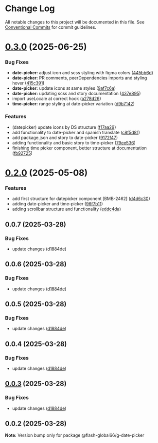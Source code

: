 # Change Log

All notable changes to this project will be documented in this file.
See [Conventional Commits](https://conventionalcommits.org) for commit guidelines.

# [0.3.0](https://github.com/Flash-Global66/global-design-system/compare/@flash-global66/g-date-picker@0.2.0...@flash-global66/g-date-picker@0.3.0) (2025-06-25)


### Bug Fixes

* **date-picker:** adjust icon and scss styling with figma colors ([445bb6d](https://github.com/Flash-Global66/global-design-system/commit/445bb6d9d92bd90844d75886a56bfbd55c23d04b))
* **date-picker:** PR comments, peerDependencies imports and styling hover ([415c391](https://github.com/Flash-Global66/global-design-system/commit/415c39180784497f439d52ba7b48ef6e1ec14573))
* **date-picker:** update icons at same styles ([9af7c6a](https://github.com/Flash-Global66/global-design-system/commit/9af7c6a71bbd24b3ba869b0e2d4e1af9d4f78972))
* **date-picker:** updating scss and story documentation ([437e895](https://github.com/Flash-Global66/global-design-system/commit/437e895d20c17baa349cb27720d3385a4a7e7e07))
* import useLocale at correct hook ([a278d26](https://github.com/Flash-Global66/global-design-system/commit/a278d267b7394146c7ce939aee67a99e021332c6))
* **time-picker:** range styling at date-picker variation ([d9b7142](https://github.com/Flash-Global66/global-design-system/commit/d9b7142b975112e6707fb535fa7018dd9522b4cc))


### Features

* (datepicker) update icons by DS structure ([f17aa29](https://github.com/Flash-Global66/global-design-system/commit/f17aa29e0bc257fdbf4bd1f03ef19ecb1f5c2807))
* add functionality to date-picker and spanish translate ([c8f5d81](https://github.com/Flash-Global66/global-design-system/commit/c8f5d81bc2410575399bf615674f8fa99945103f))
* add package.json and story to date-picker ([9172f47](https://github.com/Flash-Global66/global-design-system/commit/9172f47f15036ab79204637554954d84c92132f4))
* adding functionality and basic story to time-picker ([79ee536](https://github.com/Flash-Global66/global-design-system/commit/79ee536716a88a340ad5528cad6c59002f8fb02b))
* finishing time picker component, better structure at documentation ([fb92725](https://github.com/Flash-Global66/global-design-system/commit/fb92725ace04f0c1f0576b7ed201a623b5cdd1c3))





# [0.2.0](https://github.com/Flash-Global66/global-design-system/compare/@flash-global66/g-date-picker@0.0.7...@flash-global66/g-date-picker@0.2.0) (2025-05-08)


### Features

* add first structure for datepicker component [BMB-2462] ([d4d6c30](https://github.com/Flash-Global66/global-design-system/commit/d4d6c30c5d4b722475f700d63fb84662e8424f21))
* adding date-picker and time-picker ([96f7b11](https://github.com/Flash-Global66/global-design-system/commit/96f7b1174c22762f01d1e6f3a2727f9f5e872502))
* adding scrollbar structure and functionality ([eddc4da](https://github.com/Flash-Global66/global-design-system/commit/eddc4da7a752ecd7205e234f05276c40d36d8b79))





## 0.0.7 (2025-03-28)


### Bug Fixes

* update changes ([d1884de](https://github.com/Flash-Global66/global-design-system/commit/d1884de11e4e9522c2d6912d932122a75aabf9e7))





## 0.0.6 (2025-03-28)


### Bug Fixes

* update changes ([d1884de](https://github.com/Flash-Global66/global-design-system/commit/d1884de11e4e9522c2d6912d932122a75aabf9e7))





## 0.0.5 (2025-03-28)


### Bug Fixes

* update changes ([d1884de](https://github.com/Flash-Global66/global-design-system/commit/d1884de11e4e9522c2d6912d932122a75aabf9e7))





## 0.0.4 (2025-03-28)


### Bug Fixes

* update changes ([d1884de](https://github.com/Flash-Global66/global-design-system/commit/d1884de11e4e9522c2d6912d932122a75aabf9e7))





## [0.0.3](https://github.com/Flash-Global66/global-design-system/compare/@flash-global66/g-date-picker@0.0.2...@flash-global66/g-date-picker@0.0.3) (2025-03-28)


### Bug Fixes

* update changes ([d1884de](https://github.com/Flash-Global66/global-design-system/commit/d1884de11e4e9522c2d6912d932122a75aabf9e7))





## 0.0.2 (2025-03-28)

**Note:** Version bump only for package @flash-global66/g-date-picker
